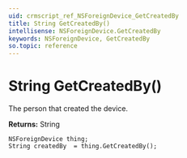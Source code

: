 ```yaml
---
uid: crmscript_ref_NSForeignDevice_GetCreatedBy
title: String GetCreatedBy()
intellisense: NSForeignDevice.GetCreatedBy
keywords: NSForeignDevice, GetCreatedBy
so.topic: reference
---
```


# String GetCreatedBy()

The person that created the device.

**Returns:** String

```crmscript
NSForeignDevice thing;
String createdBy  = thing.GetCreatedBy();
```

